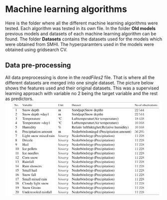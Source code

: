 # Machine learning algorithms
Here is the folder where all the different machine learning algorithms were tested. Each algorithm was tested
in its own file. In the folder **Old models** previous models and datasets of each machine learning algorithm can be found. 
The folder **Datasets** contains the datasets used for the models which were obtained from SMHI. The hyperparamters used in the models
were obtained using gridsearch CV.

## Data pre-processing
All data preprocessing is done in the *readFiles2* file. That is where all the different datasets are merged into one 
single dataset. The picture below shows the features used and their original datasets. This was a supervised learning 
approach with variable no 2 being the target variable and the rest as predictors.
![features](https://github.com/findlay-forsblom/2DT00E-DegreeProject/blob/master/Algorithm/images/features.PNG?raw=true)

